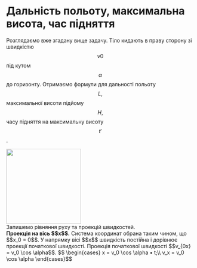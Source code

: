 # Дальнiсть польоту, максимальна висота, час пiдняття

Розглядаємо вже згадану вище задачу. Тiло кидають в праву сторону зi швидкiстю $$v0$$ пiд кутом $$\alpha$$ до горизонту. Отримаємо формули для дальностi польоту $$L,$$ максимальної висоти пiдйому $$H,$$ часу пiдняття на максимальну висоту $$t'$$.

<img class="image" width="200" height="200" src="https://rawgit.com/chudaol/ed-era-book-physics/master/images/chapter_3/2.png" />
<br>
Запишемо рiвняння руху та проекцiй швидкостей.
<br>
<b>Проекцiя на вiсь $$x$$.</b> Система координат обрана таким чином, що $$x_0 = 0$$. У напрямку вiсi $$x$$ швидкiсть постiйна i дорiвнює проекцiї початкової швидкостi. Проекцiя
початкової швидкостi $$v_{0x} = v_0 \cos \alpha$$.
$$
\begin{cases}
x = v_0 \cos \alpha • t;\\
v_x = v_0 \cos \alpha
\end{cases}$$